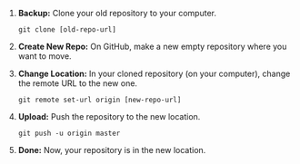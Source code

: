 1. **Backup:** Clone your old repository to your computer.
   ```
   git clone [old-repo-url]
   ```

2. **Create New Repo:** On GitHub, make a new empty repository where you want to move.

3. **Change Location:** In your cloned repository (on your computer), change the remote URL to the new one.
   ```
   git remote set-url origin [new-repo-url]
   ```

4. **Upload:** Push the repository to the new location.
   ```
   git push -u origin master
   ```

5. **Done:** Now, your repository is in the new location. 

